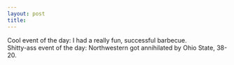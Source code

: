 ```yaml
---
layout: post
title: 
---
```


Cool event of the day: I had a really fun, successful barbecue.<br>
Shitty-ass event of the day: Northwestern got annihilated by Ohio State, 38-20.
